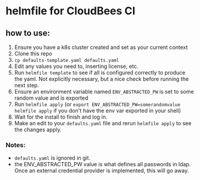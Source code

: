 # helmfile for CloudBees CI

## how to use:
1. Ensure you have a k8s cluster created and set as your current context
3. Clone this repo
4. `cp defaults-template.yaml defaults.yaml`
5. Edit any values you need to, inserting license, etc.
6. Run `helmfile template` to see if all is configured correctly to produce the yaml. Not explicitly necessary, but a nice check before running the next step.
6. Ensure an environment variable named `ENV_ABSTRACTED_PW` is set to some random value and is exported
7. Run `helmfile apply` (or `export ENV_ABSTRACTED_PW=somerandomvalue helmfile apply` if you don't have the env var exported in your shell)
8. Wait for the install to finish and log in.
9. Make an edit to your `defaults.yaml` file and rerun `helmfile apply` to see the changes apply.

### Notes:

- `defaults.yaml` is ignored in git.
- the ENV_ABSTRACTED_PW value is what defines all passwords in ldap. Once an external credential provider is implemented, this will go away.
